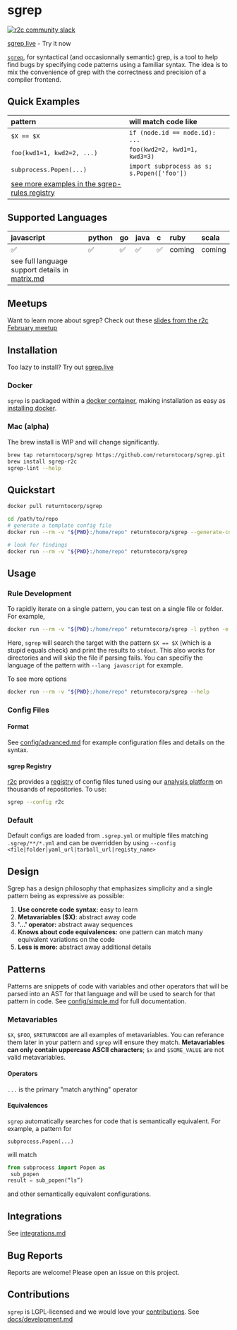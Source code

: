 # sgrep

[![r2c community slack](https://img.shields.io/badge/r2c_slack-join-brightgreen?style=for-the-badge&logo=slack&labelColor=4A154B)](https://join.slack.com/t/r2c-community/shared_invite/enQtNjU0NDYzMjAwODY4LWE3NTg1MGNhYTAwMzk5ZGRhMjQ2MzVhNGJiZjI1ZWQ0NjQ2YWI4ZGY3OGViMGJjNzA4ODQ3MjEzOWExNjZlNTA)

[sgrep.live](https://sgrep.live/) - Try it now

[`sgrep`](https://sgrep.live/), for syntactical \(and occasionnally semantic\) grep, is a tool to help find bugs by specifying code patterns using a familiar syntax. The idea is to mix the convenience of grep with the correctness and precision of a compiler frontend.

## Quick Examples

| **pattern** | **will match code like** |
| :--- | :--- |
| `$X == $X` | `if (node.id == node.id): ...` |
| `foo(kwd1=1, kwd2=2, ...)` | `foo(kwd2=2, kwd1=1, kwd3=3)` |
| `subprocess.Popen(...)` | `import subprocess as s; s.Popen(['foo'])` |
| [see more examples in the sgrep-rules registry](https://github.com/returntocorp/sgrep-rules) |  |

## Supported Languages

| **javascript** | **python** | **go** | **java** | **c** | **ruby** | **scala** |
| :--- | :--- | :--- | :--- | :--- | :--- | :--- |
| ✅ | ✅ | ✅ | ✅ | ✅ | coming | coming |
| see full language support details in [matrix.md](docs/matrix.md) |  |  |  |  |  |  |

## Meetups

Want to learn more about sgrep? Check out these [slides from the r2c February meetup](https://r2c.dev/sgrep-public2.pdf)

## Installation

Too lazy to install? Try out [sgrep.live](https://sgrep.live)

### Docker

`sgrep` is packaged within a [docker container](https://hub.docker.com/r/returntocorp/sgrep), making installation as easy as [installing docker](https://docs.docker.com/install/).

### Mac \(alpha\)

The brew install is WIP and will change significantly.

```bash
brew tap returntocorp/sgrep https://github.com/returntocorp/sgrep.git
brew install sgrep-r2c
sgrep-lint --help
```

## Quickstart

```bash
docker pull returntocorp/sgrep

cd /path/to/repo
# generate a template config file
docker run --rm -v "${PWD}:/home/repo" returntocorp/sgrep --generate-config

# look for findings
docker run --rm -v "${PWD}:/home/repo" returntocorp/sgrep
```

## Usage

### Rule Development

To rapidly iterate on a single pattern, you can test on a single file or folder. For example,

```bash
docker run --rm -v "${PWD}:/home/repo" returntocorp/sgrep -l python -e '$X == $X' path/to/file.py
```

Here, `sgrep` will search the target with the pattern `$X == $X` \(which is a stupid equals check\) and print the results to `stdout`. This also works for directories and will skip the file if parsing fails. You can specifiy the language of the pattern with `--lang javascript` for example.

To see more options

```bash
docker run --rm -v "${PWD}:/home/repo" returntocorp/sgrep --help
```

### Config Files

#### Format

See [config/advanced.md](docs/config/advanced.md) for example configuration files and details on the syntax.

#### sgrep Registry

[r2c](https://r2c.dev) provides a [registry](https://github.com/returntocorp/sgrep-rules) of config files tuned using our [analysis platform](https://app.r2c.dev) on thousands of repositories. To use:

```bash
sgrep --config r2c
```

### Default

Default configs are loaded from `.sgrep.yml` or multiple files matching `.sgrep/**/*.yml` and can be overridden by using `--config <file|folder|yaml_url|tarball_url|registy_name>`

## Design

Sgrep has a design philosophy that emphasizes simplicity and a single pattern being as expressive as possible:

1. **Use concrete code syntax:** easy to learn
2. **Metavariables \($X\)**: abstract away code
3. **'...' operator:** abstract away sequences
4. **Knows about code equivalences:** one pattern can match many equivalent variations on the code
5. **Less is more:** abstract away additional details

## Patterns

Patterns are snippets of code with variables and other operators that will be parsed into an AST for that language and will be used to search for that pattern in code. See [config/simple.md](config/simple.md) for full documentation.

### Metavariables

`$X`, `$FOO`, `$RETURNCODE` are all examples of metavariables. You can referance them later in your pattern and `sgrep` will ensure they match. **Metavariables can only contain uppercase ASCII characters**; `$x` and `$SOME_VALUE` are not valid metavariables.

#### Operators

`...` is the primary "match anything" operator

#### Equivalences

`sgrep` automatically searches for code that is semantically equivalent. For example, a pattern for

```text
subprocess.Popen(...)
```

will match

```python
from subprocess import Popen as
 sub_popen
result = sub_popen(“ls”)
```

and other semantically equivalent configurations.

## Integrations

See [integrations.md](docs/integrations.md)

## Bug Reports

Reports are welcome! Please open an issue on this project.

## Contributions

`sgrep` is LGPL-licensed and we would love your [contributions](https://github.com/returntocorp/sgrep/tree/f92e3b4a12f0fcd659e787894ef3de0619f21419/docs/CONTRIBUTING.md). See [docs/development.md](docs/development.md)
